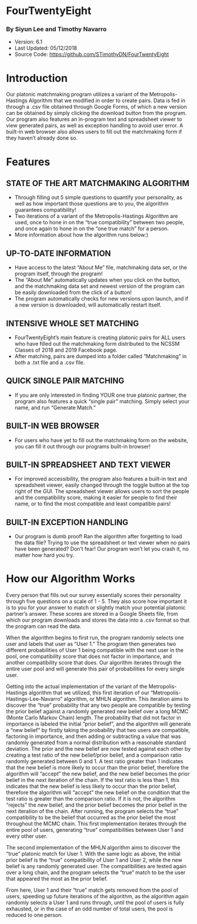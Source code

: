 # FourTwentyEight
### By Siyun Lee and Timothy Navarro

* Version: 6.1
* Last Updated: 05/12/2018
* Source Code: https://github.com/STimothyDN/FourTwentyEight

# Introduction

Our platonic matchmaking program utilizes a variant of the Metropolis-Hastings Algorithm that we modified  in order to create pairs. Data is fed in through a .csv file obtained through Google Forms, of which a new version can be obtained by simply clicking the download button from the program. Our program also features an in-program text and spreadsheet viewer to view generated pairs, as well as exception handling to avoid user error. A built-in web browser also allows users to fill out the matchmaking form if they haven’t already done so.

# Features
## STATE OF THE ART MATCHMAKING ALGORITHM
* Through filling out 5 simple questions to quantify your personality, as well as how important those questions are to you, the algorithm guarantees compatibility!
* Two iterations of a variant of the Metropolis-Hastings Algorithm are used, once to hone in on the “true compatibility” between two people, and once again to hone in on the “one true match” for a person.
* More information about how the algorithm runs below:)

## UP-TO-DATE INFORMATION
* Have access to the latest “About Me” file, matchmaking data set, or the program itself, through the program!
* The “About Me” automatically updates when you click on the button, and the matchmaking data set and newest version of the program can be easily downloaded from the click of a button! 
* The program automatically checks for new versions upon launch, and if a new version is downloaded, will automatically restart itself.

## INTENSIVE WHOLE SET MATCHING
* FourTwentyEight’s main feature is creating platonic pairs for ALL users who have filled out the matchmaking form distributed to the NCSSM Classes of 2018 and 2019 Facebook page. 
* After matching, pairs are dumped into a folder called “Matchmaking” in both a .txt file and a .csv file.

## QUICK SINGLE PAIR MATCHING
* If you are only interested in finding YOUR one true platonic partner, the program also features a quick “single pair” matching. Simply select your name, and run “Generate Match.”

## BUILT-IN WEB BROWSER
* For users who have yet to fill out the matchmaking form on the website, you can fill it out through our programs built-in browser!

## BUILT-IN SPREADSHEET AND TEXT VIEWER
* For improved accessibility, the program also features a built-in text and spreadsheet viewer, easily changed through the toggle button at the top right of the GUI. The spreadsheet viewer allows users to sort the people and the compatibility score, making it easier for people to find their name, or to find the most compatible and least compatible pairs!

## BUILT-IN EXCEPTION HANDLING
* Our program is dumb proof! Ran the algorithm after forgetting to load the data file? Trying to use the spreadsheet or text viewer when no pairs have been generated? Don’t fear! Our program won’t let you crash it, no matter how hard you try.

# How our Algorithm Works

Every person that fills out our survey essentially scores their personality through five questions on a scale of 1 - 5. They also score how important it is to you for your answer to match or slightly match your potential platonic partner’s answer. These scores are stored in a Google Sheets file, from which our program downloads and stores the data into a .csv format so that the program can read the data. 

When the algorithm begins to first run, the program randomly selects one user and labels that user as “User 1.” The program then generates two different probabilities of User 1 being compatible with the next user in the pool, one compatibility score that does not factor in importance, and another compatibility score that does. Our algorithm iterates through the entire user pool and will generate this pair of probabilities for every single user.

Getting into the actual implementation of the variant of the Metropolis-Hastings algorithm that we utilized, this first iteration of our “Metropolis-Hastings-Lee-Navarro” algorithm, or MHLN algorithm. This iteration aims to discover the “true” probability that any two people are compatible by testing the prior belief against a randomly generated new belief over a long MCMC (Monte Carlo Markov Chain) length. The probability that did not factor in importance is labeled the initial “prior belief”, and the algorithm will generate a “new belief” by firstly taking the probability that two users are compatible, factoring in importance, and then adding or subtracting a value that was randomly generated from a normal distribution with a reasonable standard deviation. The prior and the new belief are now tested against each other by creating a test ratio of the new belief/prior belief, and a comparison ratio randomly generated between 0 and 1. A test ratio greater than 1 indicates that the new belief is more likely to occur than the prior belief, therefore the algorithm will “accept” the new belief, and the new belief becomes the prior belief in the next iteration of the chain. If the test ratio is less than 1, this indicates that the new belief is less likely to occur than the prior belief, therefore the algorithm will “accept” the new belief on the condition that the test ratio is greater than the comparison ratio. If it is not, the algorithm “rejects” the new belief, and the prior belief becomes the prior belief in the next iteration of the chain. After running, the program selects the “true” compatibility to be the belief that occurred as the prior belief the most throughout the MCMC chain. This first implementation iterates through the entire pool of users, generating “true” compatibilities between User 1 and every other user.

The second implementation of the MHLN algorithm aims to discover the “true” platonic match for User 1. With the same logic as above, the initial prior belief is the “true” compatibility of User 1 and User 2, while the new belief is any randomly generated user. The compatibilities are tested again over a long chain, and the program selects the “true” match to be the user that appeared the most as the prior belief.

From here, User 1 and their “true” match gets removed from the pool of users, speeding up future iterations of the algorithm, as the algorithm again randomly selects a User 1 and runs through, until the pool of users is fully exhausted, or in the case of an odd number of total users, the pool is reduced to one person.

